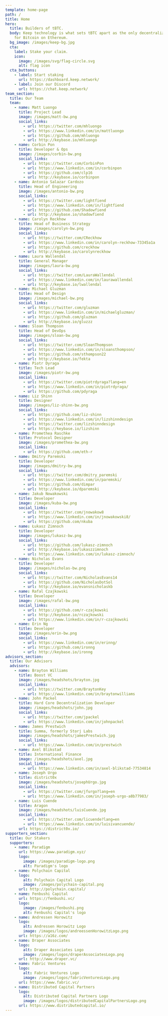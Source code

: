 ```yaml
---
template: home-page
path: /
title: Home
hero:
  title: Builders of tBTC.
  body: Keep technology is what sets tBTC apart as the only decentralized solution
    for Bitcoin on Ethereum.
  bg_image: /images/keep-bg.jpg
  cta:
    label: Stake your claim.
    icon:
      image: /images/svg/flag-circle.svg
      alt: flag icon
  cta_buttons:
    - label: Start staking
      url: https://dashboard.keep.network/
    - label: Join our Discord
      url: https://chat.keep.network/
team_section:
  title: Our Team
  team:
    - name: Matt Luongo
      title: Project Lead
      image: /images/matt-bw.png
      social_links:
        - url: https://twitter.com/mhluongo
        - url: https://www.linkedin.com/in/mattluongo
        - url: https://github.com/mhluongo
        - url: http://keybase.io/mhluongo
    - name: Corbin Pon
      title: Developer & Ops
      image: /images/corbin-bw.png
      social_links:
        - url: https://twitter.com/CorbinPon
        - url: https://www.linkedin.com/in/corbinpon
        - url: https://github.com/clp16
        - url: http://keybase.io/corbinpon
    - name: Antonio Salazar Cardozo
      title: Head of Engineering
      image: /images/antonio-bw.png
      social_links:
        - url: https://twitter.com/lightfiend
        - url: https://www.linkedin.com/in/lightfiend
        - url: https://github.com/Shadowfiend
        - url: http://keybase.io/shadowfiend
    - name: Carolyn Reckhow
      title: Head of Business Strategy
      image: /images/carolyn-bw.png
      social_links:
        - url: https://twitter.com/CReckhow
        - url: https://www.linkedin.com/in/carolyn-reckhow-73345a1a
        - url: https://github.com/creckhow
        - url: http://keybase.io/carolynreckhow
    - name: Laura Wallendal
      title: General Manager
      image: /images/laura-bw.png
      social_links:
        - url: https://twitter.com/LauraWallendal
        - url: https://www.linkedin.com/in/laurawallendal
        - url: http://keybase.io/lwallendal
    - name: Michael Gluzman
      title: Head of Design
      image: /images/michael-bw.png
      social_links:
        - url: https://twitter.com/gluzman
        - url: https://www.linkedin.com/in/michaelgluzman/
        - url: https://github.com/gluzman
        - url: http://keybase.io/gluzzz
    - name: Sloan Thompson
      title: Head of DevOps
      image: /images/sloan-bw.png
      social_links:
        - url: https://twitter.com/SloanThompson
        - url: https://www.linkedin.com/in/sloansthompson/
        - url: https://github.com/sthompson22
        - url: http://keybase.io/fekta
    - name: Piotr Dyraga
      title: Tech Lead
      image: /images/piotr-bw.png
      social_links:
        - url: https://twitter.com/piotrdyraga?lang=en
        - url: https://www.linkedin.com/in/piotrdyraga/
        - url: https://github.com/pdyraga
    - name: Liz Shinn
      title: Designer
      image: /images/liz-shinn-bw.png
      social_links:
        - url: https://github.com/liz-shinn
        - url: https://www.linkedin.com/in/lizshinndesign
        - url: https://twitter.com/lizshinndesign
        - url: https://keybase.io/lizshinn
    - name: Promethea Raschke
      title: Protocol Designer
      image: /images/promethea-bw.png
      social_links:
        - url: https://github.com/eth-r
    - name: Dmitry Paremski
      title: Developer
      image: /images/dmitry-bw.png
      social_links:
        - url: https://twitter.com/dmitry_paremski
        - url: https://www.linkedin.com/in/paremski/
        - url: https://github.com/dimpar
        - url: http://keybase.io/dparemski
    - name: Jakub Nowakowski
      title: Developer
      image: /images/kuba-bw.png
      social_links:
        - url: https://twitter.com/jnowakow8
        - url: https://www.linkedin.com/in/jnowakowski8/
        - url: https://github.com/nkuba
    - name: Łukasz Zimnoch
      title: Developer
      image: /images/lukasz-bw.png
      social_links:
        - url: https://github.com/lukasz-zimnoch
        - url: http://keybase.io/lukaszzimnoch
        - url: https://www.linkedin.com/in/lukasz-zimnoch/
    - name: Nicholas Evans
      title: Developer
      image: /images/nicholas-bw.png
      social_links:
        - url: https://twitter.com/NicholasEvans14
        - url: https://github.com/NicholasDotSol
        - url: http://keybase.io/evansnicholaskb
    - name: Rafal Czajkowski
      title: Developer
      image: /images/rafal-bw.png
      social_links:
        - url: https://github.com/r-czajkowski
        - url: http://keybase.io/rczajkowski
        - url: https://www.linkedin.com/in/r-czajkowski
    - name: Erin Ng
      title: Developer
      image: /images/erin-bw.png
      social_links:
        - url: https://www.linkedin.com/in/erinng/
        - url: https://github.com/ironng
        - url: http://keybase.io/ironng
advisors_section:
  title: Our Advisors
  advisors:
    - name: Brayton Williams
      title: Boost VC
      image: /images/headshots/brayton.jpg
      social_links:
        - url: https://twitter.com/BraytonKey
        - url: https://www.linkedin.com/in/braytonwilliams
    - name: John Packel
      title: Hard Core Decentralization Developer
      image: /images/headshots/john.jpg
      social_links:
        - url: https://twitter.com/jpackel
        - url: https://www.linkedin.com/in/johnpackel
    - name: James Prestwich
      title: Summa, formerly Storj Labs
      image: /images/headshots/jamesPrestwich.jpg
      social_links:
        - url: https://www.linkedin.com/in/prestwich
    - name: Axel Blikstad
      title: International Finance
      image: /images/headshots/axel.jpg
      social_links:
        - url: https://www.linkedin.com/in/axel-blikstad-77534814
    - name: Joseph Urgo
      title: district0x
      image: /images/headshots/josephUrgo.jpg
      social_links:
        - url: https://twitter.com/jfurgo?lang=en
        - url: https://www.linkedin.com/in/joseph-urgo-a8b77983/
    - name: Luis Cuende
      title: Aragon
      image: /images/headshots/luisCuende.jpg
      social_links:
        - url: https://twitter.com/licuende?lang=en
        - url: https://www.linkedin.com/in/luisivancuende/
      url: https://district0x.io/
supporters_section:
  title: Our Stakers
  supporters:
    - name: Paradigm
      url: https://www.paradigm.xyz/
      logo:
        image: /images/paradigm-logo.png
        alt: Paradigm's logo
    - name: Polychain Capital
      logo:
        alt: Polychain Capital Logo
        image: /images/polychain-capital.png
      url: http://polychain.capital/
    - name: Fenbushi Capital
      url: https://fenbushi.vc/
      logo:
        image: /images/fenbushi.png
        alt: Fenbushi Capital's logo
    - name: Andressen Horowitz
      logo:
        alt: Andressen Horowitz Logo
        image: /images/logos/andreessenHorowitzLogo.png
      url: https://a16z.com/
    - name: Draper Associates
      logo:
        alt: Draper Associates Logo
        image: /images/logos/draperAssociatesLogo.png
      url: http://www.draper.vc/
    - name: Fabric Ventures
      logo:
        alt: Fabric Ventures Logo
        image: /images/logos/fabricVenturesLogo.png
      url: https://www.fabric.vc/
    - name: Distributed Capital Partners
      logo:
        alt: Distributed Capital Partners Logo
        image: /images/logos/distributedCapitalPartnersLogo.png
      url: https://www.distributedcapital.io/
---
```

